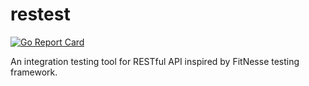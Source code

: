 restest
===

[![Go Report Card](https://goreportcard.com/badge/github.com/AYJiaYou/restest)](https://goreportcard.com/report/github.com/AYJiaYou/restest)

An integration testing tool for RESTful API inspired by FitNesse testing framework.
